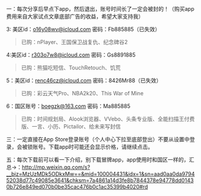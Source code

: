 一：每次分享后早点下app，然后退出，账号时间长了一定会被封的！（购买app费用来自大家试点文章底部广告的收益，希望大家支持我）

3: 美区id：o16y08wv@icloud.com
密码：Fb885885（已失效）

>已购：nPlayer、王国保卫战复仇、纪念碑谷2

4:美区id：r303o7w8@icloud.com
密码：Gs8891885

>已购：熊猫吃短信、TouchRetouch、饥荒

5：美区id：renc46cz@icloud.com
密码：8426Mr88（已失效）

>已购：彩云天气Pro、NBA2k20、This War of Mine

6：国区账号：boegzk@163.com
密码：Ma885885

>已购：时间规划局、Alook浏览器、VVebo、头条专业版、全能扫描王付费版、一言、小历、Pictailor、给未来写封信

三：一定直接在App Store登录账号（个人中心下拉至底部登出）不要从设置中登录，会被锁账号。下载app时可能还会显示价格，请继续点击。

五：每次下载前可以看一下介绍，别下载冒牌app，app使用时和国区一样的，汇总→：http://mp.weixin.qq.com/s?__biz=MzUzMDk5ODkxMw==&mid=100004431&idx=1&sn=aad0aa0da979452038d77c49085e3641&chksm=7a4861a14d3fe8b7844378e94778dd01430b726e849ed070b0be35cac476b0c1ac35399b4020#rd
